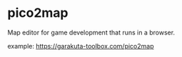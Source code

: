 # pico2map

Map editor for game development that runs in a browser.

example: https://garakuta-toolbox.com/pico2map
